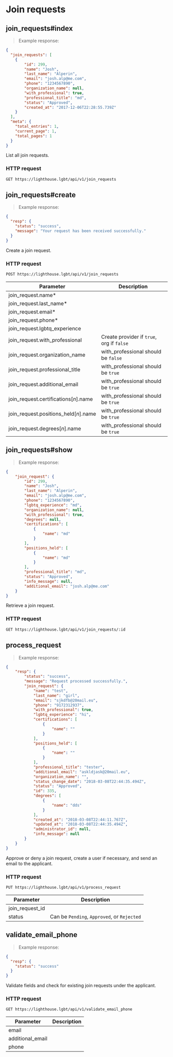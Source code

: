 # Join requests

## join_requests#index

> Example response:

```json
{
  "join_requests": [
  	{
  		"id": 299,
  		"name": "Josh",
  		"last_name": "Alperin",
  		"email": "josh.alp@me.com",
  		"phone": "1234567890",
  		"organization_name": null,
  		"with_professional": true,
  		"professional_title": "md",
  		"status": "Approved",
  		"created_at": "2017-12-06T22:28:55.739Z"
  	}
  ],
  "meta": {
    "total_entries": 1,
    "current_page": 1,
    "total_pages": 1
  }
}
```

List all join requests.
### HTTP request
`GET https://lighthouse.lgbt/api/v1/join_requests`

## join_requests#create

> Example response:

```json
{
  "resp": {
  	"status": "success",
  	"message": "Your request has been received successfully."
  }
}
```

Create a join request.
### HTTP request
`POST https://lighthouse.lgbt/api/v1/join_requests`

Parameter | Description
--------- | -----------
join_request.name* |
join_request.last_name* |
join_request.email* |
join_request.phone* |
join_request.lgbtq_experience |
join_request.with_professional | Create provider if `true`, org if `false`
join_request.organization_name | with_professional should be `false`
join_request.professional_title | with_professional should be `true`
join_request.additional_email | with_professional should be `true`
join_request.certifications[_n_].name | with_professional should be `true`
join_request.positions_held[_n_].name | with_professional should be `true`
join_request.degrees[_n_].name | with_professional should be `true`

## join_requests#show

> Example response:

```json
{
	"join_request": {
		"id": 299,
		"name": "Josh",
		"last_name": "Alperin",
		"email": "josh.alp@me.com",
		"phone": "1234567890",
		"lgbtq_experience": "md",
		"organization_name": null,
		"with_professional": true,
		"degrees": null,
		"certifications": [
			{
				"name": "md"
			}
		],
		"positions_held": [
			{
				"name": "md"
			}
		],
		"professional_title": "md",
		"status": "Approved",
		"info_message": null,
		"additional_email": "josh.alp@me.com"
	}
}
```

Retrieve a join request.
### HTTP request
`GET https://lighthouse.lgbt/api/v1/join_requests/:id`

## process_request

> Example response:

```json
{
	"resp": {
		"status": "success",
		"message": "Request processed successfully.",
		"join_request": {
			"name": "test",
			"last_name": "girl",
			"email": "sjkdfb@20mail.eu",
			"phone": "9172312937",
			"with_professional": true,
			"lgbtq_experience": "hi",
			"certifications": [
				{
					"name": ""
				}
			],
			"positions_held": [
				{
					"name": ""
				}
			],
			"professional_title": "tester",
			"additional_email": "askldjask@20mail.eu",
			"organization_name": "",
			"status_change_date": "2018-03-08T22:44:35.494Z",
			"status": "Approved",
			"id": 335,
			"degrees": [
				{
					"name": "dds"
				}
			],
			"created_at": "2018-03-08T22:44:11.767Z",
			"updated_at": "2018-03-08T22:44:35.494Z",
			"administrator_id": null,
			"info_message": null
		}
	}
}
```

Approve or deny a join request, create a user if necessary, and send an email to the applicant.
### HTTP request
`PUT https://lighthouse.lgbt/api/v1/process_request`

Parameter | Description
--------- | -----------
join_request_id |
status | Can be `Pending`, `Approved`, or `Rejected`

## validate_email_phone

> Example response:

```json
{
  "resp": {
  	"status": "success"
  }
}
```

Validate fields and check for existing join requests under the applicant.
### HTTP request
`GET https://lighthouse.lgbt/api/v1/validate_email_phone`

Parameter | Description
--------- | -----------
email |
additional_email |
phone |
